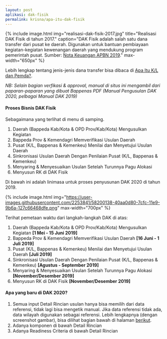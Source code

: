 ```yaml
---
layout: post
aplikasi: dak-fisik
permalink: krisna/apa-itu-dak-fisik
---
```


{% include image.html
            img="realisasi-dak-fisik-2017.jpg"
            title="Realisasi DAK Fisik di tahun 2017."
            caption="DAK Fisik adalah salah satu dana transfer dari pusat ke daerah. Digunakan untuk bantuan pembiayaan kegiatan-kegiatan kewenangan daerah yang mendukung program pemerintah pusat. Sumber: <a href='https://www.kemenkeu.go.id/uuapbn'>Nota Keuangan APBN 2019</a>."
            max-width="650px"
            %}

Lebih lengkap tentang jenis-jenis dana transfer bisa dibaca di [Apa Itu K/L dan Pemda?](apa-itu-kl-dan-pemda).

*NB: Selain bagian verfikasi & approval, manual di situs ini mengambil dari paparan-paparan yang dibuat Bappenas PDF (Manual Pengusulan DAK 2020, pelbagai Manual DAK 2019)*

#### Proses Bisnis DAK Fisik

Sebagaimana yang terlihat di menu di samping.

1. Daerah (Bappeda Kab/Kota & OPD Prov/Kab/Kota) Mengusulkan Kegiatan
2. Bappeda Prov & Kemendagri Memverifikasi Usulan Daerah
3. Pusat (K/L, Bappenas & Kemenkeu) Menilai dan Menyetujui Usulan Daerah
4. Sinkronisasi Usulan Daerah Dengan Penilaian Pusat (K/L, Bappenas & Kemenkeu)
5. Menyaring & Menyesuaikan Usulan Setelah Turunnya Pagu Alokasi
6. Menyusun RK di DAK Fisik

Di bawah ini adalah linimasa untuk proses penyusunan DAK 2020 di tahun 2019.

{% include image.html
    img="https://user-images.githubusercontent.com/2253841/58200138-40aa0d80-7cfc-11e9-9b6a-127c66468dfe.png"
    max-width="700px"
    %}

Terihat pemetaan waktu dari langkah-langkah DAK di atas:

1. Daerah (Bappeda Kab/Kota & OPD Prov/Kab/Kota) Mengusulkan Kegiatan **[1 Mei - 15 Juni 2019]**
2. Bappeda Prov & Kemendagri Memverifikasi Usulan Daerah **[16 Juni - 1 Juli 2019]**
3. Pusat (K/L, Bappenas & Kemenkeu) Menilai dan Menyetujui Usulan Daerah **[Juli 2019]**
4. Sinkronisasi Usulan Daerah Dengan Penilaian Pusat (K/L, Bappenas & Kemenkeu) **[Agustus - September 2019]**
5. Menyaring & Menyesuaikan Usulan Setelah Turunnya Pagu Alokasi **[November/Desember 2019]**
6. Menyusun RK di DAK Fisik **[November/Desember 2019]**

#### Apa yang baru di DAK 2020?

1. Semua input Detail Rincian usulan hanya bisa memilih dari data referensi, tidak lagi bisa mengetik manual. Jika data referensi tidak ada, data wilayah digunakan sebagai referensi. Lebih lengkapnya (dengan screenshot gambar), bisa dilihat bagian bawah di halaman [berikut](/krisna/cara-sinkronisasi-usulan-daerah-dengan-penilaian-pusat-di-dak-fisik).
2. Adanya komponen di bawah Detail Rincian 
3. Adanya Readiness Criteria di bawah Detail Rincian
